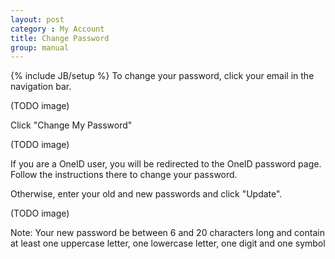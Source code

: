 ```yaml
---
layout: post
category : My Account
title: Change Password
group: manual
---
```

{% include JB/setup %}
To change your password, click your email in the navigation bar.

(TODO image)

Click "Change My Password"

(TODO image)

If you are a OneID user, you will be redirected to the OneID password page.
Follow the instructions there to change your password.

Otherwise, enter your old and new passwords and click "Update".

(TODO image)

Note: Your new password be between 6 and 20 characters long and contain at least one uppercase letter, one lowercase letter, one digit and one symbol
